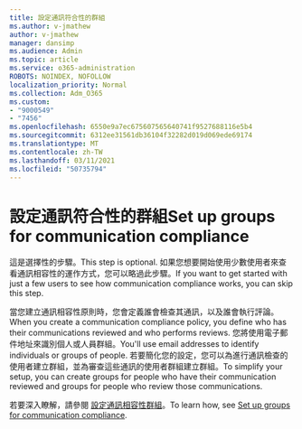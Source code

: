 ```yaml
---
title: 設定通訊符合性的群組
ms.author: v-jmathew
author: v-jmathew
manager: dansimp
ms.audience: Admin
ms.topic: article
ms.service: o365-administration
ROBOTS: NOINDEX, NOFOLLOW
localization_priority: Normal
ms.collection: Adm_O365
ms.custom:
- "9000549"
- "7456"
ms.openlocfilehash: 6550e9a7ec675607565640741f9527688116e5b4
ms.sourcegitcommit: 6312ee31561db36104f32282d019d069ede69174
ms.translationtype: MT
ms.contentlocale: zh-TW
ms.lasthandoff: 03/11/2021
ms.locfileid: "50735794"
---
```

# <a name="set-up-groups-for-communication-compliance"></a><span data-ttu-id="1ac81-102">設定通訊符合性的群組</span><span class="sxs-lookup"><span data-stu-id="1ac81-102">Set up groups for communication compliance</span></span>

<span data-ttu-id="1ac81-103">這是選擇性的步驟。</span><span class="sxs-lookup"><span data-stu-id="1ac81-103">This step is optional.</span></span> <span data-ttu-id="1ac81-104">如果您想要開始使用少數使用者來查看通訊相容性的運作方式，您可以略過此步驟。</span><span class="sxs-lookup"><span data-stu-id="1ac81-104">If you want to get started with just a few users to see how communication compliance works, you can skip this step.</span></span>  
  
<span data-ttu-id="1ac81-105">當您建立通訊相容性原則時，您會定義誰會檢查其通訊，以及誰會執行評論。</span><span class="sxs-lookup"><span data-stu-id="1ac81-105">When you create a communication compliance policy, you define who has their communications reviewed and who performs reviews.</span></span> <span data-ttu-id="1ac81-106">您將使用電子郵件地址來識別個人或人員群組。</span><span class="sxs-lookup"><span data-stu-id="1ac81-106">You'll use email addresses to identify individuals or groups of people.</span></span> <span data-ttu-id="1ac81-107">若要簡化您的設定，您可以為進行通訊檢查的使用者建立群組，並為審查這些通訊的使用者群組建立群組。</span><span class="sxs-lookup"><span data-stu-id="1ac81-107">To simplify your setup, you can create groups for people who have their communication reviewed and groups for people who review those communications.</span></span>  
  
<span data-ttu-id="1ac81-108">若要深入瞭解，請參閱 [設定通訊相容性群組](https://go.microsoft.com/fwlink/?linkid=2129594)。</span><span class="sxs-lookup"><span data-stu-id="1ac81-108">To learn how, see [Set up groups for communication compliance](https://go.microsoft.com/fwlink/?linkid=2129594).</span></span>
